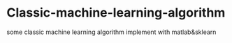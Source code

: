 # Classic-machine-learning-algorithm
some classic machine learning algorithm implement with matlab&amp;sklearn

